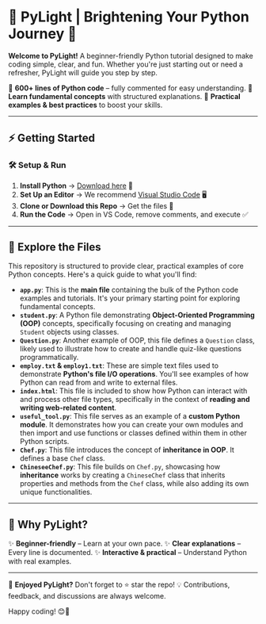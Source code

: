 # 🌟 PyLight | Brightening Your Python Journey 🚀

**Welcome to PyLight!** A beginner-friendly Python tutorial designed to make coding simple, clear, and fun. Whether you're just starting out or need a refresher, PyLight will guide you step by step.

🔹 **600+ lines of Python code** – fully commented for easy understanding.
🔹 **Learn fundamental concepts** with structured explanations.
🔹 **Practical examples & best practices** to boost your skills.

---

## ⚡ Getting Started
### 🛠️ **Setup & Run**
1.  **Install Python** → [Download here](https://www.python.org/downloads/) 🐍
2.  **Set Up an Editor** → We recommend [Visual Studio Code](https://code.visualstudio.com/) 🖥️
3.  **Clone or Download this Repo** → Get the files 📂
4.  **Run the Code** → Open in VS Code, remove comments, and execute ✅

---

## 📂 Explore the Files
This repository is structured to provide clear, practical examples of core Python concepts. Here's a quick guide to what you'll find:

* **`app.py`**: This is the **main file** containing the bulk of the Python code examples and tutorials. It's your primary starting point for exploring fundamental concepts.
* **`student.py`**: A Python file demonstrating **Object-Oriented Programming (OOP)** concepts, specifically focusing on creating and managing `Student` objects using classes.
* **`Question.py`**: Another example of OOP, this file defines a `Question` class, likely used to illustrate how to create and handle quiz-like questions programmatically.
* **`employ.txt` & `employ1.txt`**: These are simple text files used to demonstrate **Python's file I/O operations**. You'll see examples of how Python can read from and write to external files.
* **`index.html`**: This file is included to show how Python can interact with and process other file types, specifically in the context of **reading and writing web-related content**.
* **`useful_tool.py`**: This file serves as an example of a **custom Python module**. It demonstrates how you can create your own modules and then import and use functions or classes defined within them in other Python scripts.
* **`Chef.py`**: This file introduces the concept of **inheritance in OOP**. It defines a base `Chef` class.
* **`ChineseeChef.py`**: This file builds on `Chef.py`, showcasing how **inheritance** works by creating a `ChineseChef` class that inherits properties and methods from the `Chef` class, while also adding its own unique functionalities.

---

## 🎯 Why PyLight?
✨ **Beginner-friendly** – Learn at your own pace.
✨ **Clear explanations** – Every line is documented.
✨ **Interactive & practical** – Understand Python with real examples.

---

💙 **Enjoyed PyLight?** Don't forget to ⭐ star the repo!
💡 Contributions, feedback, and discussions are always welcome.

Happy coding! 😊🚀

